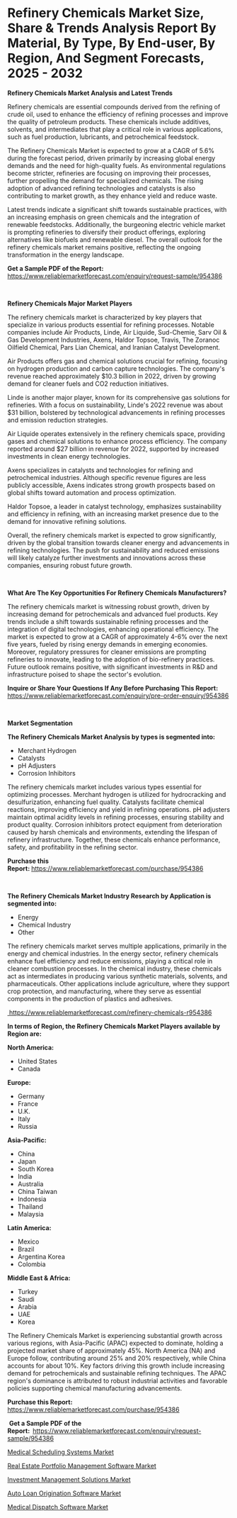 <p><h1>Refinery Chemicals Market Size, Share & Trends Analysis Report By Material, By Type, By End-user, By Region, And Segment Forecasts, 2025 - 2032</h1></p><p><strong>Refinery Chemicals Market Analysis and Latest Trends</strong></p>
<p><p>Refinery chemicals are essential compounds derived from the refining of crude oil, used to enhance the efficiency of refining processes and improve the quality of petroleum products. These chemicals include additives, solvents, and intermediates that play a critical role in various applications, such as fuel production, lubricants, and petrochemical feedstock.</p><p>The Refinery Chemicals Market is expected to grow at a CAGR of 5.6% during the forecast period, driven primarily by increasing global energy demands and the need for high-quality fuels. As environmental regulations become stricter, refineries are focusing on improving their processes, further propelling the demand for specialized chemicals. The rising adoption of advanced refining technologies and catalysts is also contributing to market growth, as they enhance yield and reduce waste.</p><p>Latest trends indicate a significant shift towards sustainable practices, with an increasing emphasis on green chemicals and the integration of renewable feedstocks. Additionally, the burgeoning electric vehicle market is prompting refineries to diversify their product offerings, exploring alternatives like biofuels and renewable diesel. The overall outlook for the refinery chemicals market remains positive, reflecting the ongoing transformation in the energy landscape.</p></p>
<p><strong>Get a Sample PDF of the Report:&nbsp;</strong> <a href="https://www.reliablemarketforecast.com/enquiry/request-sample/954386?utm_campaign=1108&utm_medium=2&utm_source=Github&utm_content=ia&utm_term=07032025&utm_id=refinery-chemicals">https://www.reliablemarketforecast.com/enquiry/request-sample/954386</a></p>
<p>&nbsp;</p>
<p><strong>Refinery Chemicals Major Market Players</strong></p>
<p><p>The refinery chemicals market is characterized by key players that specialize in various products essential for refining processes. Notable companies include Air Products, Linde, Air Liquide, Sud-Chemie, Sarv Oil & Gas Development Industries, Axens, Haldor Topsoe, Travis, The Zoranoc Oilfield Chemical, Pars Lian Chemical, and Iranian Catalyst Development.</p><p>Air Products offers gas and chemical solutions crucial for refining, focusing on hydrogen production and carbon capture technologies. The company's revenue reached approximately $10.3 billion in 2022, driven by growing demand for cleaner fuels and CO2 reduction initiatives.</p><p>Linde is another major player, known for its comprehensive gas solutions for refineries. With a focus on sustainability, Linde's 2022 revenue was about $31 billion, bolstered by technological advancements in refining processes and emission reduction strategies.</p><p>Air Liquide operates extensively in the refinery chemicals space, providing gases and chemical solutions to enhance process efficiency. The company reported around $27 billion in revenue for 2022, supported by increased investments in clean energy technologies.</p><p>Axens specializes in catalysts and technologies for refining and petrochemical industries. Although specific revenue figures are less publicly accessible, Axens indicates strong growth prospects based on global shifts toward automation and process optimization.</p><p>Haldor Topsoe, a leader in catalyst technology, emphasizes sustainability and efficiency in refining, with an increasing market presence due to the demand for innovative refining solutions.</p><p>Overall, the refinery chemicals market is expected to grow significantly, driven by the global transition towards cleaner energy and advancements in refining technologies. The push for sustainability and reduced emissions will likely catalyze further investments and innovations across these companies, ensuring robust future growth.</p></p>
<p>&nbsp;</p>
<p><strong>What Are The Key Opportunities For Refinery Chemicals Manufacturers?</strong></p>
<p><p>The refinery chemicals market is witnessing robust growth, driven by increasing demand for petrochemicals and advanced fuel products. Key trends include a shift towards sustainable refining processes and the integration of digital technologies, enhancing operational efficiency. The market is expected to grow at a CAGR of approximately 4-6% over the next five years, fueled by rising energy demands in emerging economies. Moreover, regulatory pressures for cleaner emissions are prompting refineries to innovate, leading to the adoption of bio-refinery practices. Future outlook remains positive, with significant investments in R&D and infrastructure poised to shape the sector's evolution.</p></p>
<p><strong>Inquire or Share Your Questions If Any Before Purchasing This Report:</strong> <a href="https://www.reliablemarketforecast.com/enquiry/pre-order-enquiry/954386?utm_campaign=1108&utm_medium=2&utm_source=Github&utm_content=ia&utm_term=07032025&utm_id=refinery-chemicals">https://www.reliablemarketforecast.com/enquiry/pre-order-enquiry/954386</a></p>
<p>&nbsp;</p>
<p><strong>Market Segmentation</strong></p>
<p><strong>The Refinery Chemicals Market Analysis by types is segmented into:</strong></p>
<p><ul><li>Merchant Hydrogen</li><li>Catalysts</li><li>pH Adjusters</li><li>Corrosion Inhibitors</li></ul></p>
<p><p>The refinery chemicals market includes various types essential for optimizing processes. Merchant hydrogen is utilized for hydrocracking and desulfurization, enhancing fuel quality. Catalysts facilitate chemical reactions, improving efficiency and yield in refining operations. pH adjusters maintain optimal acidity levels in refining processes, ensuring stability and product quality. Corrosion inhibitors protect equipment from deterioration caused by harsh chemicals and environments, extending the lifespan of refinery infrastructure. Together, these chemicals enhance performance, safety, and profitability in the refining sector.</p></p>
<p><strong>Purchase this Report:&nbsp;</strong><a href="https://www.reliablemarketforecast.com/purchase/954386?utm_campaign=1108&utm_medium=2&utm_source=Github&utm_content=ia&utm_term=07032025&utm_id=refinery-chemicals">https://www.reliablemarketforecast.com/purchase/954386</a></p>
<p>&nbsp;</p>
<p><strong>The Refinery Chemicals Market Industry Research by Application is segmented into:</strong></p>
<p><ul><li>Energy</li><li>Chemical Industry</li><li>Other</li></ul></p>
<p><p>The refinery chemicals market serves multiple applications, primarily in the energy and chemical industries. In the energy sector, refinery chemicals enhance fuel efficiency and reduce emissions, playing a critical role in cleaner combustion processes. In the chemical industry, these chemicals act as intermediates in producing various synthetic materials, solvents, and pharmaceuticals. Other applications include agriculture, where they support crop protection, and manufacturing, where they serve as essential components in the production of plastics and adhesives.</p></p>
<p><a href="https://www.reliablemarketforecast.com/refinery-chemicals-r954386?utm_campaign=1108&utm_medium=2&utm_source=Github&utm_content=ia&utm_term=07032025&utm_id=refinery-chemicals">&nbsp;https://www.reliablemarketforecast.com/refinery-chemicals-r954386</a></p>
<p><strong>In terms of Region, the Refinery Chemicals Market Players available by Region are:</strong></p>
<p>
    <p> <strong> North America: </strong>
        <ul>
            <li>United States</li>
            <li>Canada</li>
        </ul>
        </p> 
    <p> <strong> Europe: </strong>
        <ul>
            <li>Germany</li>
            <li>France</li>
            <li>U.K.</li>
            <li>Italy</li>
            <li>Russia</li>
        </ul>
        </p> 
    <p> <strong> Asia-Pacific: </strong>
        <ul>
            <li>China</li>
            <li>Japan</li>
            <li>South Korea</li>
            <li>India</li>
            <li>Australia</li>
            <li>China Taiwan</li>
            <li>Indonesia</li>
            <li>Thailand</li>
            <li>Malaysia</li>
        </ul>
        </p> 
    <p> <strong> Latin America: </strong>
        <ul>
            <li>Mexico</li>
            <li>Brazil</li>
            <li>Argentina Korea</li>
            <li>Colombia</li>
        </ul>
        </p> 
    <p> <strong> Middle East & Africa: </strong>
        <ul>
            <li>Turkey</li>
            <li>Saudi</li>
            <li>Arabia</li>
            <li>UAE</li>
            <li>Korea</li>
        </ul>
    </p>
    </p>
<p><p>The Refinery Chemicals Market is experiencing substantial growth across various regions, with Asia-Pacific (APAC) expected to dominate, holding a projected market share of approximately 45%. North America (NA) and Europe follow, contributing around 25% and 20% respectively, while China accounts for about 10%. Key factors driving this growth include increasing demand for petrochemicals and sustainable refining techniques. The APAC region's dominance is attributed to robust industrial activities and favorable policies supporting chemical manufacturing advancements.</p></p>
<p><strong>Purchase this Report: </strong><a href="https://www.reliablemarketforecast.com/purchase/954386?utm_campaign=1108&utm_medium=2&utm_source=Github&utm_content=ia&utm_term=07032025&utm_id=refinery-chemicals">https://www.reliablemarketforecast.com/purchase/954386</a></p>
<p>&nbsp;<strong>Get a Sample PDF of the Report:&nbsp;&nbsp;</strong><a href="https://www.reliablemarketforecast.com/enquiry/request-sample/954386?utm_campaign=1108&utm_medium=2&utm_source=Github&utm_content=ia&utm_term=07032025&utm_id=refinery-chemicals">https://www.reliablemarketforecast.com/enquiry/request-sample/954386</a></p>
<p><strong></strong></p>
<p><p><a href="https://github.com/nedzazollo74/Market-Research-Report-List-1/blob/main/medical-scheduling-systems-market.md?utm_campaign=1108&utm_medium=2&utm_source=Github&utm_content=ia&utm_term=07032025&utm_id=refinery-chemicals">Medical Scheduling Systems Market</a></p><p><a href="https://github.com/kleyderoomes/Market-Research-Report-List-1/blob/main/real-estate-portfolio-management-software-market.md?utm_campaign=1108&utm_medium=2&utm_source=Github&utm_content=ia&utm_term=07032025&utm_id=refinery-chemicals">Real Estate Portfolio Management Software Market</a></p><p><a href="https://github.com/evraltandre36/Market-Research-Report-List-1/blob/main/investment-management-solutions-market.md?utm_campaign=1108&utm_medium=2&utm_source=Github&utm_content=ia&utm_term=07032025&utm_id=refinery-chemicals">Investment Management Solutions Market</a></p><p><a href="https://github.com/cavushjla/Market-Research-Report-List-1/blob/main/auto-loan-origination-software-market.md?utm_campaign=1108&utm_medium=2&utm_source=Github&utm_content=ia&utm_term=07032025&utm_id=refinery-chemicals">Auto Loan Origination Software Market</a></p><p><a href="https://github.com/hoppeellia6b/Market-Research-Report-List-1/blob/main/medical-dispatch-software-market.md?utm_campaign=1108&utm_medium=2&utm_source=Github&utm_content=ia&utm_term=07032025&utm_id=refinery-chemicals">Medical Dispatch Software Market</a></p></p>